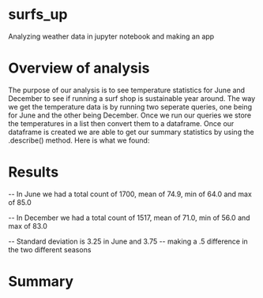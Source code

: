 # surfs_up
Analyzing weather data in jupyter notebook and making an app 

# Overview of analysis
The purpose of our analysis is to see temperature statistics for June and December to see if running a surf shop is sustainable year around. The way we get the temperature data is by running two seperate queries, one being for June and the other being December. Once we run our queries we store the temperatures in a list then convert them to a dataframe. Once our dataframe is created we are able to get our summary statistics by using the .describe() method. Here is what we found:


# Results

 -- In June we had a total count of 1700, mean of 74.9, min of 64.0 and max of 85.0
 
 -- In December we had a total count of 1517, mean of 71.0, min of 56.0 and max of 83.0
 
 -- Standard deviation is 3.25 in June and 3.75 -- making a .5 difference in the two different seasons

# Summary 
